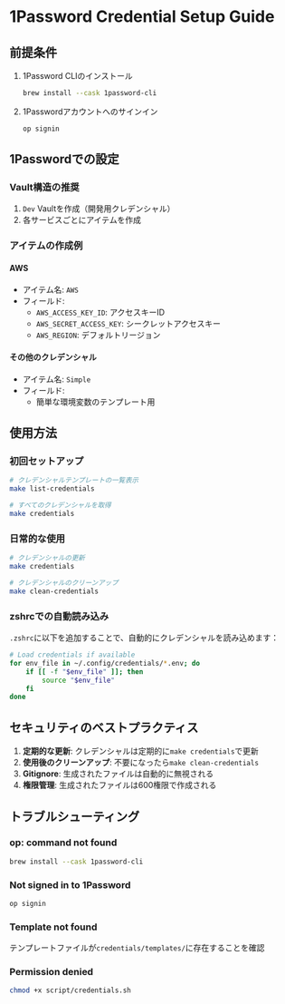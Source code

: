 # 1Password Credential Setup Guide

## 前提条件

1. 1Password CLIのインストール
   ```bash
   brew install --cask 1password-cli
   ```

2. 1Passwordアカウントへのサインイン
   ```bash
   op signin
   ```

## 1Passwordでの設定

### Vault構造の推奨

1. `Dev` Vaultを作成（開発用クレデンシャル）
2. 各サービスごとにアイテムを作成

### アイテムの作成例

#### AWS
- アイテム名: `AWS`
- フィールド:
  - `AWS_ACCESS_KEY_ID`: アクセスキーID
  - `AWS_SECRET_ACCESS_KEY`: シークレットアクセスキー
  - `AWS_REGION`: デフォルトリージョン

#### その他のクレデンシャル
- アイテム名: `Simple`
- フィールド:
  - 簡単な環境変数のテンプレート用

## 使用方法

### 初回セットアップ

```bash
# クレデンシャルテンプレートの一覧表示
make list-credentials

# すべてのクレデンシャルを取得
make credentials
```

### 日常的な使用

```bash
# クレデンシャルの更新
make credentials

# クレデンシャルのクリーンアップ
make clean-credentials
```

### zshrcでの自動読み込み

`.zshrc`に以下を追加することで、自動的にクレデンシャルを読み込めます：

```bash
# Load credentials if available
for env_file in ~/.config/credentials/*.env; do
    if [[ -f "$env_file" ]]; then
        source "$env_file"
    fi
done
```

## セキュリティのベストプラクティス

1. **定期的な更新**: クレデンシャルは定期的に`make credentials`で更新
2. **使用後のクリーンアップ**: 不要になったら`make clean-credentials`
3. **Gitignore**: 生成されたファイルは自動的に無視される
4. **権限管理**: 生成されたファイルは600権限で作成される

## トラブルシューティング

### op: command not found
```bash
brew install --cask 1password-cli
```

### Not signed in to 1Password
```bash
op signin
```

### Template not found
テンプレートファイルが`credentials/templates/`に存在することを確認

### Permission denied
```bash
chmod +x script/credentials.sh
```
